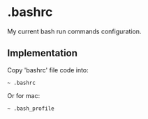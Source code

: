 # .bashrc

My current bash run commands configuration.


## Implementation

Copy 'bashrc' file code into:

```
~ .bashrc
```
Or for mac:
```
~ .bash_profile
```
